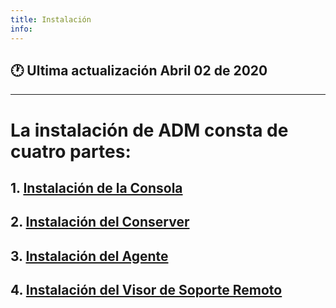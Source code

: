 ```yaml
---
title: Instalación
info:
---
```

## 🕐 Ultima actualización Abril 02 de 2020
<hr>



# La instalación de ADM consta de cuatro partes:

## 1. [Instalación de la Consola](https://nats85.github.io/adm/docs/instalacion/consola.html)
## 2. [Instalación del Conserver](https://nats85.github.io/adm/docs/instalacion/conserver.html)
## 3. [Instalación del Agente](https://nats85.github.io/adm/docs/instalacion/agente.html)
## 4. [Instalación del Visor de Soporte Remoto](https://nats85.github.io/adm/docs/instalacion/visor_remoto.html)
